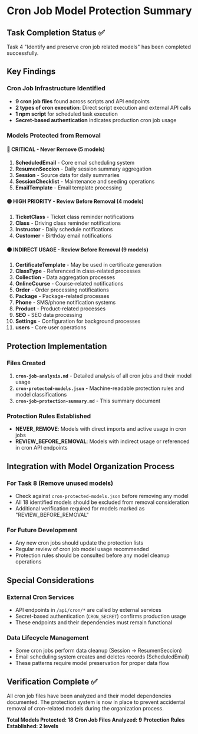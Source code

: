 # Cron Job Model Protection Summary

## Task Completion Status ✅

Task 4 "Identify and preserve cron job related models" has been completed successfully.

## Key Findings

### Cron Job Infrastructure Identified
- **9 cron job files** found across scripts and API endpoints
- **2 types of cron execution**: Direct script execution and external API calls
- **1 npm script** for scheduled task execution
- **Secret-based authentication** indicates production cron job usage

### Models Protected from Removal

#### 🔴 CRITICAL - Never Remove (5 models)
1. **ScheduledEmail** - Core email scheduling system
2. **ResumenSeccion** - Daily session summary aggregation  
3. **Session** - Source data for daily summaries
4. **SessionChecklist** - Maintenance and seeding operations
5. **EmailTemplate** - Email template processing

#### 🟡 HIGH PRIORITY - Review Before Removal (4 models)
1. **TicketClass** - Ticket class reminder notifications
2. **Class** - Driving class reminder notifications
3. **Instructor** - Daily schedule notifications
4. **Customer** - Birthday email notifications

#### 🟠 INDIRECT USAGE - Review Before Removal (9 models)
1. **CertificateTemplate** - May be used in certificate generation
2. **ClassType** - Referenced in class-related processes
3. **Collection** - Data aggregation processes
4. **OnlineCourse** - Course-related notifications
5. **Order** - Order processing notifications
6. **Package** - Package-related processes
7. **Phone** - SMS/phone notification systems
8. **Product** - Product-related processes
9. **SEO** - SEO data processing
10. **Settings** - Configuration for background processes
11. **users** - Core user operations

## Protection Implementation

### Files Created
1. **`cron-job-analysis.md`** - Detailed analysis of all cron jobs and their model usage
2. **`cron-protected-models.json`** - Machine-readable protection rules and model classifications
3. **`cron-job-protection-summary.md`** - This summary document

### Protection Rules Established
- **NEVER_REMOVE**: Models with direct imports and active usage in cron jobs
- **REVIEW_BEFORE_REMOVAL**: Models with indirect usage or referenced in cron API endpoints

## Integration with Model Organization Process

### For Task 8 (Remove unused models)
- Check against `cron-protected-models.json` before removing any model
- All 18 identified models should be excluded from removal consideration
- Additional verification required for models marked as "REVIEW_BEFORE_REMOVAL"

### For Future Development
- Any new cron jobs should update the protection lists
- Regular review of cron job model usage recommended
- Protection rules should be consulted before any model cleanup operations

## Special Considerations

### External Cron Services
- API endpoints in `/api/cron/*` are called by external services
- Secret-based authentication (`CRON_SECRET`) confirms production usage
- These endpoints and their dependencies must remain functional

### Data Lifecycle Management
- Some cron jobs perform data cleanup (Session → ResumenSeccion)
- Email scheduling system creates and deletes records (ScheduledEmail)
- These patterns require model preservation for proper data flow

## Verification Complete ✅

All cron job files have been analyzed and their model dependencies documented. The protection system is now in place to prevent accidental removal of cron-related models during the organization process.

**Total Models Protected: 18**
**Cron Job Files Analyzed: 9**
**Protection Rules Established: 2 levels**